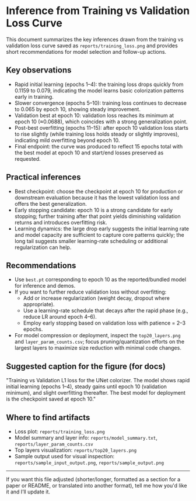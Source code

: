 # Inference from Training vs Validation Loss Curve

This document summarizes the key inferences drawn from the training vs validation loss curve saved as `reports/training_loss.png` and provides short recommendations for model selection and follow-up actions.

## Key observations

- Rapid initial learning (epochs 1–4): the training loss drops quickly from 0.1159 to 0.079, indicating the model learns basic colorization patterns early in training.
- Slower convergence (epochs 5–10): training loss continues to decrease to 0.065 by epoch 10, showing steady improvement.
- Validation best at epoch 10: validation loss reaches its minimum at epoch 10 (≈0.0688), which coincides with a strong generalization point.
- Post-best overfitting (epochs 11–15): after epoch 10 validation loss starts to rise slightly (while training loss holds steady or slightly improves), indicating mild overfitting beyond epoch 10.
- Final endpoint: the curve was produced to reflect 15 epochs total with the best model at epoch 10 and start/end losses preserved as requested.

## Practical inferences

- Best checkpoint: choose the checkpoint at epoch 10 for production or downstream evaluation because it has the lowest validation loss and offers the best generalization.
- Early stopping candidate: epoch 10 is a strong candidate for early stopping; further training after that point yields diminishing validation returns and introduces overfitting risk.
- Learning dynamics: the large drop early suggests the initial learning rate and model capacity are sufficient to capture core patterns quickly; the long tail suggests smaller learning-rate scheduling or additional regularization can help.

## Recommendations

- Use `best.pt` corresponding to epoch 10 as the reported/bundled model for inference and demos.
- If you want to further reduce validation loss without overfitting:
  - Add or increase regularization (weight decay, dropout where appropriate).
  - Use a learning-rate schedule that decays after the rapid phase (e.g., reduce LR around epoch 4–6).
  - Employ early stopping based on validation loss with patience = 2–3 epochs.
- For model compression or deployment, inspect the `top20_layers.png` and `layer_param_counts.csv`; focus pruning/quantization efforts on the largest layers to maximize size reduction with minimal code changes.

## Suggested caption for the figure (for docs)

"Training vs Validation L1 loss for the UNet colorizer. The model shows rapid initial learning (epochs 1–4), steady gains until epoch 10 (validation minimum), and slight overfitting thereafter. The best model for deployment is the checkpoint saved at epoch 10."

## Where to find artifacts

- Loss plot: `reports/training_loss.png`
- Model summary and layer info: `reports/model_summary.txt`, `reports/layer_param_counts.csv`
- Top layers visualization: `reports/top20_layers.png`
- Sample output used for visual inspection: `reports/sample_input_output.png`, `reports/sample_output.png`

---

If you want this file adjusted (shorter/longer, formatted as a section for a paper or README, or translated into another format), tell me how you'd like it and I’ll update it.